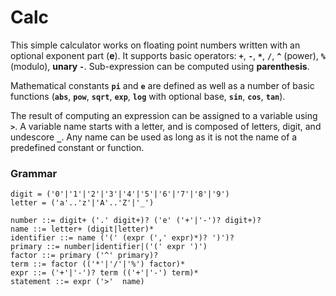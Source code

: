 # Calc

This simple calculator works on floating point numbers written with an optional exponent part (**e**). It supports basic operators: **`+`**, **`-`**, **`*`**, **`/`**, **`^`** (power), **`%`** (modulo), **unary `-`**. Sub-expression can be computed using **parenthesis**. 

Mathematical constants **`pi`** and **`e`** are defined as well as a number of basic functions (**`abs`**, **`pow`**, **`sqrt`**, **`exp`**, **`log`** with optional base, **`sin`**, **`cos`**, **`tan`**).

The result of computing an expression can be assigned to a variable using **`>`**. A variable name starts with a letter, and is composed of letters, digit, and undescore **`_`**. Any name can be used as long as it is not the name of a predefined constant or function. 

### Grammar

``` 
digit = ('0'|'1'|'2'|'3'|'4'|'5'|'6'|'7'|'8'|'9')
letter = ('a'..'z'|'A'..'Z'|'_')

number ::= digit+ ('.' digit+)? ('e' ('+'|'-')? digit+)?
name ::= letter+ (digit|letter)*
identifier ::= name ('(' (expr (',' expr)*)? ')')?
primary ::= number|identifier|('(' expr ')')
factor ::= primary ('^' primary)?
term ::= factor (('*'|'/'|'%') factor)*
expr ::= ('+'|'-')? term (('+'|'-') term)*
statement ::= expr ('>'  name)
```
